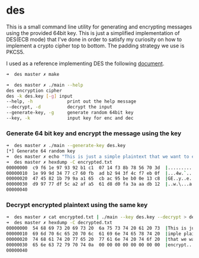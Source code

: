 # des

This is a small command line utility for generating and encrypting messages using the provided 64bit key.
This is just a simplified implementation of DES(ECB mode) that I've done in order to satisfy my curiosity on how to implement a crypto cipher top to bottom. The padding strategy we use is PKCS5.

I used as a reference implementing DES the following [document](http://page.math.tu-berlin.de/~kant/teaching/hess/krypto-ws2006/des.htm).

```bash
➜  des master ✗ make

➜  des master ✗ ./main --help
des encryption cipher                              
des -k des.key [-g] input                          
--help, -h             print out the help message  
--decrypt, -d          decrypt the input           
--generate-key, -g     generate random 64bit key   
--key, -k              input key for enc and dec
```


### Generate 64 bit key and encrypt the message using the key
```bash
➜  des master ✗ ./main --generate-key des.key 
[*] Generate 64 random key
➜  des master ✗ echo "This is just a simple plaintext that we want to encrypt" | ./main --key des.key > encrypted.txt
➜  des master ✗ hexdump -C encrypted.txt 
00000000  c9 f6 1e 97 93 92 b1 c1  07 14 f3 8b 78 56 70 3d  |............xVp=|
00000010  1e 99 9d 34 77 c7 60 fb  ad b2 94 3f 4c f7 eb 0f  |...4w.`....?L...|
00000020  47 45 82 1b 79 9a a1 65  cb ac 95 be b0 0e 13 c8  |GE..y..e........|
00000030  d9 97 77 df 5c a2 af a5  61 d8 d0 fa 3a aa db 12  |..w.\...a...:...|
00000040
```

### Decrypt encrypted plaintext using the same key

```bash
➜  des master ✗ cat encrypted.txt | ./main --key des.key --decrypt > decrypted.txt
➜  des master ✗ hexdump -C decrypted.txt 
00000000  54 68 69 73 20 69 73 20  6a 75 73 74 20 61 20 73  |This is just a s|
00000010  69 6d 70 6c 65 20 70 6c  61 69 6e 74 65 78 74 20  |imple plaintext |
00000020  74 68 61 74 20 77 65 20  77 61 6e 74 20 74 6f 20  |that we want to |
00000030  65 6e 63 72 79 70 74 0a  00 00 00 00 00 00 00 00  |encrypt.........|
00000040
```
